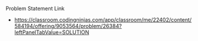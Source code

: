 Problem Statement Link
 - https://classroom.codingninjas.com/app/classroom/me/22402/content/584194/offering/9053564/problem/26384?leftPanelTabValue=SOLUTION